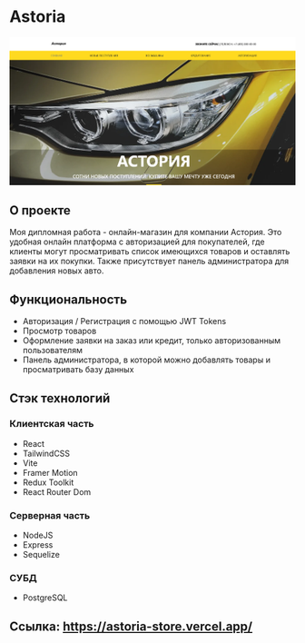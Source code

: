# Astoria

![Astoria Home Page](~/../client/src/assets/astoria%20-%20Copy.png)

## О проекте

Моя дипломная работа - онлайн-магазин для компании Астория. Это удобная онлайн платформа с авторизацией для покупателей, где клиенты могут просматривать список имеющихся товаров и оставлять заявки на их покупки. Также присутствует панель администратора для добавления новых авто.

## Функциональность

-   Авторизация / Регистрация с помощью JWT Tokens
-   Просмотр товаров
-   Оформление заявки на заказ или кредит, только авторизованным пользователям
-   Панель администратора, в которой можно добавлять товары и просматривать базу данных

## Стэк технологий

### Клиентская часть

-   React
-   TailwindCSS
-   Vite
-   Framer Motion
-   Redux Toolkit
-   React Router Dom

### Серверная часть

-   NodeJS
-   Express
-   Sequelize

### СУБД

-   PostgreSQL

## Ссылка: https://astoria-store.vercel.app/
